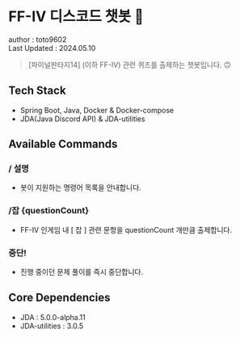 # FF-IV 디스코드 챗봇 🐸
author : toto9602<br>
Last Updated : 2024.05.10

> [파이널판타지14] (이하 FF-IV) 관련 퀴즈를 출제하는 챗봇입니다. 🙃 

## Tech Stack
- Spring Boot, Java, Docker & Docker-compose
- JDA(Java Discord API) & JDA-utilities

## Available Commands
### / 설명
- 봇이 지원하는 명령어 목록을 안내합니다.

### /잡 {questionCount}
- FF-IV 인게임 내 [ 잡 ] 관련 문항을 questionCount 개만큼 출제합니다.

### 중단!
- 진행 중이던 문제 풀이를 즉시 중단합니다.
## Core Dependencies

- JDA : 5.0.0-alpha.11
- JDA-utilities : 3.0.5





